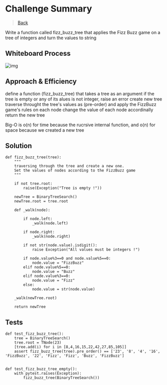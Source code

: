 # Challenge Summary

> [Back](../../../README.md)

Write a function called fizz_buzz_tree that applies the Fizz Buzz game on a tree of integers and turn the values to string 


## Whiteboard Process

![img]()

## Approach & Efficiency

define a function (fizz_buzz_tree) that takes a tree as an argument 
if the tree is empty or any of its alues is not integer, raise an error
create new tree 
traverse throught the tree's values as (pre-order) and apply the FizzBuzz game's rules on each node 
change the value of each node accordinally 
return the new tree 

Big-O is o(n) for time because the rucrsive internal function, and o(n) for space because we created a new tree

## Solution

```
def fizz_buzz_tree(tree):
    """
    traversing through the tree and create a new one.
    Set the values of nodes according to the FizzBuzz game
    """
    
    if not tree.root:
        raise(Exception("Tree is empty !"))

    newTree = BinaryTreeSearch()
    newTree.root = tree.root 
        
    def _walk(node):
        
        if node.left:
            _walk(node.left)

        if node.right:
            _walk(node.right)
            
        if not str(node.value).isdigit(): 
            raise Exception("All values must be integers !")
        
        if node.value%3==0 and node.value%5==0:
            node.value = "FizzBuzz"
        elif node.value%5==0:
            node.value = "Buzz"
        elif node.value%3==0:
            node.value = "Fizz"
        else:
            node.value = str(node.value)

    _walk(newTree.root)
            
    return newTree
```

## Tests

```
def test_fizz_buzz_tree():
    tree = BinaryTreeSearch()
    tree.root = TNode(23) 
    [tree.add(i) for i in [8,4,16,15,22,42,27,85,105]]
    assert fizz_buzz_tree(tree).pre_order() == ['23', '8', '4', '16', 'FizzBuzz', '22', 'Fizz', 'Fizz', 'Buzz', 'FizzBuzz'] 


def test_fizz_buzz_tree_empty():
    with pytest.raises(Exception):
        fizz_buzz_tree(BinaryTreeSearch())
```